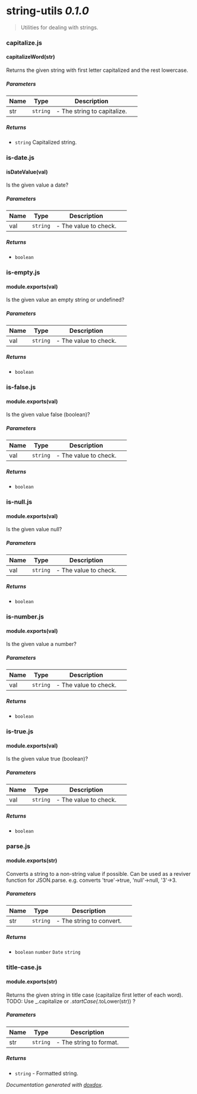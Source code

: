 # string-utils *0.1.0*

> Utilities for dealing with strings.


### capitalize.js


#### capitalizeWord(str) 

Returns the given string with first letter capitalized and the rest lowercase.




##### Parameters

| Name | Type | Description |  |
| ---- | ---- | ----------- | -------- |
| str | `string`  | - The string to capitalize. | &nbsp; |




##### Returns


- `string`  Capitalized string.




### is-date.js


#### isDateValue(val) 

Is the given value a date?




##### Parameters

| Name | Type | Description |  |
| ---- | ---- | ----------- | -------- |
| val | `string`  | - The value to check. | &nbsp; |




##### Returns


- `boolean`  




### is-empty.js


#### module.exports(val) 

Is the given value an empty string or undefined?




##### Parameters

| Name | Type | Description |  |
| ---- | ---- | ----------- | -------- |
| val | `string`  | - The value to check. | &nbsp; |




##### Returns


- `boolean`  




### is-false.js


#### module.exports(val) 

Is the given value false (boolean)?




##### Parameters

| Name | Type | Description |  |
| ---- | ---- | ----------- | -------- |
| val | `string`  | - The value to check. | &nbsp; |




##### Returns


- `boolean`  




### is-null.js


#### module.exports(val) 

Is the given value null?




##### Parameters

| Name | Type | Description |  |
| ---- | ---- | ----------- | -------- |
| val | `string`  | - The value to check. | &nbsp; |




##### Returns


- `boolean`  




### is-number.js


#### module.exports(val) 

Is the given value a number?




##### Parameters

| Name | Type | Description |  |
| ---- | ---- | ----------- | -------- |
| val | `string`  | - The value to check. | &nbsp; |




##### Returns


- `boolean`  




### is-true.js


#### module.exports(val) 

Is the given value true (boolean)?




##### Parameters

| Name | Type | Description |  |
| ---- | ---- | ----------- | -------- |
| val | `string`  | - The value to check. | &nbsp; |




##### Returns


- `boolean`  




### parse.js


#### module.exports(str) 

Converts a string to a non-string value if possible. 
Can be used as a reviver function for JSON.parse.
e.g. converts 'true'->true, 'null'->null, '3'->3.




##### Parameters

| Name | Type | Description |  |
| ---- | ---- | ----------- | -------- |
| str | `string`  | - The string to convert. | &nbsp; |




##### Returns


- `boolean` `number` `Date` `string`  




### title-case.js


#### module.exports(str) 

Returns the given string in title case (capitalize first letter of each word).
TODO: Use _.capitalize or _.startCase(_.toLower(str)) ?




##### Parameters

| Name | Type | Description |  |
| ---- | ---- | ----------- | -------- |
| str | `string`  | - The string to format. | &nbsp; |




##### Returns


- `string`  - Formatted string.




*Documentation generated with [doxdox](https://github.com/neogeek/doxdox).*
